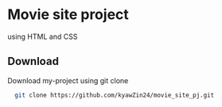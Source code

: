 
# Movie site project

using HTML and CSS


## Download

Download my-project using git clone

```bash
  git clone https://github.com/kyawZin24/movie_site_pj.git
  
```
    
